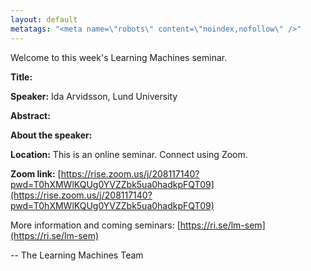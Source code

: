 ```yaml
---
layout: default
metatags: "<meta name=\"robots\" content=\"noindex,nofollow\" />"
---
```

Welcome to this week's Learning Machines seminar.

**Title:** 

**Speaker:** Ida Arvidsson, Lund University

**Abstract:** 

**About the speaker:** 

**Location:** This is an online seminar. Connect using Zoom.

**Zoom link:** [https://rise.zoom.us/j/208117140?pwd=T0hXMWlKQUg0YVZZbk5ua0hadkpFQT09](https://rise.zoom.us/j/208117140?pwd=T0hXMWlKQUg0YVZZbk5ua0hadkpFQT09)


More information and coming seminars: [https://ri.se/lm-sem](https://ri.se/lm-sem)

-- The Learning Machines Team

